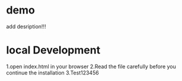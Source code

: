# demo
add desription!!!
# local Development
1.open index.html in your browser
2.Read the file carefully before you continue the installation
3.Test123456

